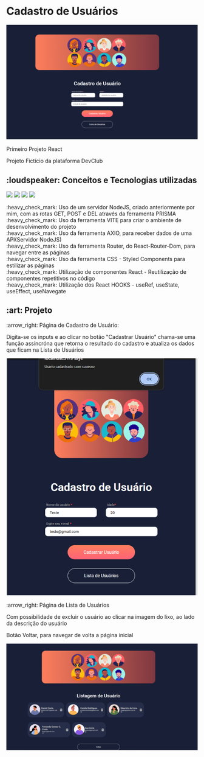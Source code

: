 <h1>Cadastro de Usuários</h1>

<img src="https://github.com/danielcoosta1/cadastro-usuario/blob/develop/src/assets/exemplo_readme.PNG?raw=true">


<p>Primeiro Projeto React</p>
<p>Projeto Fictício da plataforma DevClub</p>

<h2>:loudspeaker: Conceitos e Tecnologias utilizadas</h2>
<p>
<img src="https://img.shields.io/badge/JavaScript-F7DF1E?style=for-the-badge&logo=javascript&logoColor=black">
<img src="https://img.shields.io/badge/HTML5-E34F26?style=for-the-badge&logo=html5&logoColor=white">
<img src="https://img.shields.io/badge/CSS-239120?&style=for-the-badge&logo=css3&logoColor=white">
<img src="https://img.shields.io/badge/React-20232A?style=for-the-badge&logo=react&logoColor=61DAFB">
</p>


<p>
:heavy_check_mark: Uso de um servidor NodeJS, criado anteriormente por mim, com as rotas GET, POST e DEL  através da ferramenta PRISMA</br>
:heavy_check_mark: Uso da ferramenta VITE para criar o ambiente de desenvolvimento do projeto</br>
:heavy_check_mark: Uso da ferramenta AXIO, para receber dados de uma API(Servidor NodeJS)</br>
:heavy_check_mark: Uso da ferramenta Router, do React-Router-Dom, para navegar entre as páginas </br>
:heavy_check_mark: Uso da ferramenta CSS - Styled Components para estilizar as páginas</br>
:heavy_check_mark: Utilização de componentes React - Reutilização de componentes repetitivos no código</br>
:heavy_check_mark: Utilização dos React HOOKS - useRef, useState, useEffect, useNavegate</br>
</p>


<h2> :art:  Projeto</h2>

<p>:arrow_right: Página de Cadastro de Usuário:</p>
<p>Digita-se os inputs e ao clicar no botão "Cadastrar Usuário" chama-se uma função assincróna que retorna o resultado do cadastro e atualiza os dados que ficam na Lista de Usuários </p>

<img src="https://github.com/danielcoosta1/cadastro-usuario/blob/develop/src/assets/exemplo3_readme.PNG?raw=true">

<p>:arrow_right: Página de Lista de Usuários</p>
<p>Com possibilidade de excluir o usuário ao clicar na imagem do lixo, ao lado da descrição do usuário</p>
<p>Botão Voltar, para navegar de volta a página inicial</p>

<img src="https://github.com/danielcoosta1/cadastro-usuario/blob/develop/src/assets/exemplo2_readme.PNG?raw=true">






